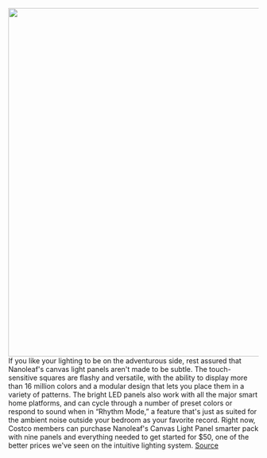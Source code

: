 <img src='https://cdn.vox-cdn.com/thumbor/N3RaYw2NvMiyTFfUMSdwfNWB78Q=/0x0:1200x800/1200x800/filters:focal(504x304:696x496)/cdn.vox-cdn.com/uploads/chorus_image/image/69660871/Nanoleaf_Canvas_Light_Panel_Lifestyle_Image__1_.0.jpeg' width='700px' /><br/>
If you like your lighting to be on the adventurous side, rest assured that Nanoleaf's canvas light panels aren't made to be subtle. The touch-sensitive squares are flashy and versatile, with the ability to display more than 16 million colors and a modular design that lets you place them in a variety of patterns. The bright LED panels also work with all the major smart home platforms, and can cycle through a number of preset colors or respond to sound when in “Rhythm Mode,” a feature that's just as suited for the ambient noise outside your bedroom as your favorite record. Right now, Costco members can purchase Nanoleaf's Canvas Light Panel smarter pack with nine panels and everything needed to get started for $50, one of the better prices we've seen on the intuitive lighting system.
<a href='https://www.theverge.com/good-deals/2021/7/31/22601889/nanoleaf-canvas-light-panels-razer-nari-essential-gaming-headset-amazon-echo-buds-deal-sale'> Source <a/>